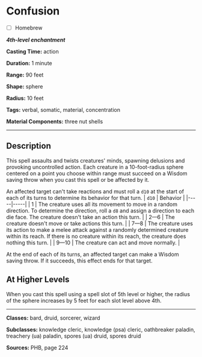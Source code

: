 # Confusion

- [ ] Homebrew

***4th-level enchantment***

**Casting Time:** action

**Duration:** 1 minute

**Range:** 90 feet

**Shape:** sphere

**Radius:** 10 feet

**Tags:** verbal, somatic, material, concentration

**Material Components:** three nut shells

---

## Description
This spell assaults and twists creatures' minds, spawning delusions and provoking uncontrolled action. Each creature in a 10-foot-radius sphere centered on a point you choose within range must succeed on a Wisdom saving throw when you cast this spell or be affected by it.

An affected target can't take reactions and must roll a `d10` at the start of each of its turns to determine its behavior for that turn.
| `d10` | Behavior |
|-----|-----|
| 1 | The creature uses all its movement to move in a random direction. To determine the direction, roll a `d8` and assign a direction to each die face. The creature doesn't take an action this turn. |
| 2&mdash;6 | The creature doesn't move or take actions this turn. |
| 7&mdash;8 | The creature uses its action to make a melee attack against a randomly determined creature within its reach. If there is no creature within its reach, the creature does nothing this turn. |
| 9&mdash;10 | The creature can act and move normally. |

At the end of each of its turns, an affected target can make a Wisdom saving throw. If it succeeds, this effect ends for that target.

## At Higher Levels
When you cast this spell using a spell slot of 5th level or higher, the radius of the sphere increases by 5 feet for each slot level above 4th.

---

**Classes:** bard, druid, sorcerer, wizard

**Subclasses:** knowledge cleric, knowledge (psa) cleric, oathbreaker paladin, treachery (ua) paladin, spores (ua) druid, spores druid

**Sources:** PHB, page 224
